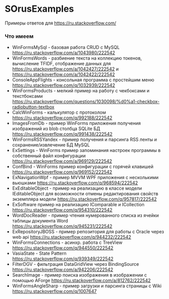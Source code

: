 # SOrusExamples
Примеры ответов для https://ru.stackoverflow.com/

### Что имеем
- WinFormsMySql - базовая работа CRUD с MySQL https://ru.stackoverflow.com/a/1043980/222542
-  WinFormsWords - разбиение текста на коллекцию токенов, вычисление TFIDF, отображение данных для https://ru.stackoverflow.com/a/1042427/222542 и https://ru.stackoverflow.com/a/1042422/222542
- ConsoleAppFlights - консольная программа с простейшим меню https://ru.stackoverflow.com/q/1032939/222542
- WinFormsProducts - мелкий пример на работу с чекбоксами и текстбоксами https://ru.stackoverflow.com/questions/1030098/%d0%a1-checkbox-radiobutton-textbox
- CalcWinForms - калькулятор с протоколом https://ru.stackoverflow.com/q/992188/222542
- ImagesFromDb - пример WinForms приложения получения изображений из blob столбца SQLite БД https://ru.stackoverflow.com/q/991438/222542
- WinFormsRSSYandex - пример получения и парсинга RSS ленты и сохранение/извлечение БД MySQL
- ExSettings - WinForms пример запоминания настроек программы в собственный файл конфигурации https://ru.stackoverflow.com/a/969129/222542
- ConfBind - WinForms пример конфигурации с горячей клавишей https://ru.stackoverflow.com/q/969152/222542
- ExNavigationWpf - пример MVVM WPF приложения с несколькими вьюшками https://ru.stackoverflow.com/q/968594/222542
- ExEditableObject - пример на реализацию в классе модели IEditableObject для возможности отмены редактирования свойств экземпляра модели
https://ru.stackoverflow.com/q/957817/222542
- ExSoftware пример на реализацию IComparable<T> и ICollection<T> https://ru.stackoverflow.com/q/954310/222542
- WordDocReader - пример чтения нумерованного списка из ячейки таблицы документа Word https://ru.stackoverflow.com/q/945231/222542
- ExRepositoryJBOSS - пример репозитория для работы с Oracle через web api https://ru.stackoverflow.com/q/944232/222542
- WinFormsConnections - асинхр. работа с TreeView https://ru.stackoverflow.com/q/944550/222542
- VasiaState - State Pattern https://ru.stackoverflow.com/q/939349/222542
- FilterDGV - фильтрация DataGridView через BindingSource https://ru.stackoverflow.com/a/942206/222542
- SearchImage - пример поиска изображения в изображении с помощью AForge https://ru.stackoverflow.com/a/812762/222542
- WinFormsAngleSharp - пример загрузки и парсинга страницы с Wiki https://ru.stackoverflow.com/q/1007647
